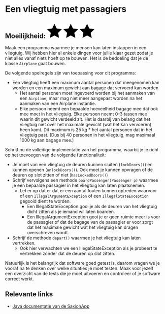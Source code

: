 # Een vliegtuig met passagiers
## Moeilijkheid: ![Filled](../resources/star-filled.svg) ![Filled](../resources/star-filled.svg) ![Filled](../resources/star-filled.svg) 

Maak een programma waarmee je mensen kan laten instappen in een vliegtuig. Wij hebben hier al enkele dingen voor jullie klaar gezet zodat je niet alles vanaf niets hoeft op te bouwen. Het is de bedoeling dat je de klasse `Airplane` gaat bouwen.

De volgende spelregels zijn van toepassing voor dit programma:
* Een vliegtuig heeft een maximum aantal personen dat meegenomen kan worden en een maximum gewicht aan bagage dat vervoerd kan worden.
    * Het aantal personen moet ingevoerd worden bij het aanmaken van een `Airplane`, maar mag niet meer aangepast worden na het aanmaken van een Airplane instantie.
    * Elke persoon neemt een bepaalde hoeveelheid bagage mee dat ook mee moet in het vliegtuig. Elke persoon neemt 0-3 tassen mee waarin dit gewicht verdeeld zit. Het is daarbij van belang dat het vliegtuig niet over het maximale gewicht (wat het kan vervoeren) heen komt. Dit maximum is 25 kg * het aantal personen dat in het vliegtuig past. (Dus bij 40 personen in het vliegtuig, mag maximaal 1000 kg aan bagage mee.)

Schrijf nu de volledige implementatie van het programma, waarbij je je richt op het toevoegen van de volgende functionaliteit:
* Je moet van een vliegtuig de deuren kunnen sluiten (`lockDoors()`) en kunnen openen (`unlockDoors()`). Ook moet je kunnen opvragen of de deuren op slot zitten of niet (`hasLockedDoors()`)
* Schrijf vervolgens een methode `boardPassenger(Passenger p)` waarmee je een bepaalde passagier in het vliegtuig kan laten plaatsnemen.
  * Let er op dat er dat er een aantal fouten kunnen optreden waarvoor of een `IllegalArgumentException` of een `IllegalStateException` gegooid dient te worden.    
    * Een IllegalStateException gooi je als de deuren van het vliegtuig dicht zitten als je iemand wil laten boarden.
    * Een IllegalArgumentException gooi je er geen ruimte meer is voor de passagier of dat de bagage van de passagier er voor zorgt dat het maximale gewicht wat het vliegtuig kan dragen overschreven wordt.  
* Schrijf de methode `depart()` waarmee je het vliegtuig kan laten vertrekken.
    * Ook hier verwachten we een IllegalStateException als je probeert te vertrekken zonder dat de deuren op slot zitten.

Natuurlijk is het belangrijk dat software goed getest is, daarom vragen we je vooraf na te denken over welke situaties je moet testen. Maak voor jezelf een overzicht van de tests die je moet uitvoeren en controleer of je software correct werkt.

## Relevante links
* [Java documentatie van de SaxionApp](https://saxionapp.hboictlab.nl/nl/saxion/app/SaxionApp.html)

